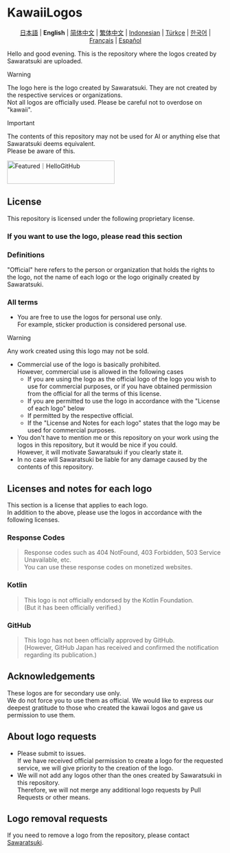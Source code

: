 # KawaiiLogos

<div align="center">
 
[日本語](./README.md) | **English** | [简体中文](/README-zhHans.md) | [繁体中文](/README-zhHant.md)  | [Indonesian](/README-ID.md) | [Türkçe](/README-tr.md) | [한국어](/README-kr.md) | [Français](/README-fr.md) | [Español](/README-es.md)

</div>

Hello and good evening. This is the repository where the logos created by Sawaratsuki are uploaded.

> [!WARNING]
> The logo here is the logo created by Sawaratsuki. They are not created by the respective services or organizations.  
>  Not all logos are officially used.
> Please be careful not to overdose on "kawaii".

> [!IMPORTANT]
> The contents of this repository may not be used for AI or anything else that Sawaratsuki deems equivalent.  
>  Please be aware of this.

<a href="https://hellogithub.com/repository/88d2fabe0d6949b88bd5cc181618c8a3" target="_blank"><img src="https://abroad.hellogithub.com/v1/widgets/recommend.svg?rid=88d2fabe0d6949b88bd5cc181618c8a3&claim_uid=LcBfQDvu13tNTd2" alt="Featured｜HelloGitHub" style="width: 250px; height: 54px;" width="250" height="54" /></a>

## License

This repository is licensed under the following proprietary license.

### If you want to use the logo, please read this section

### Definitions

"Official" here refers to the person or organization that holds the rights to the logo, not the name of each logo or the logo originally created by Sawaratsuki.

### All terms

- You are free to use the logos for personal use only.  
  For example, sticker production is considered personal use.

> [!WARNING]
> Any work created using this logo may not be sold.

- Commercial use of the logo is basically prohibited.  
  However, commercial use is allowed in the following cases
  - If you are using the logo as the official logo of the logo you wish to use for commercial purposes, or if you have obtained permission from the official for all the terms of this license.
  - If you are permitted to use the logo in accordance with the "License of each logo" below
  - If permitted by the respective official.
  - If the "License and Notes for each logo" states that the logo may be used for commercial purposes.
- You don't have to mention me or this repository on your work using the logos in this repository, but it would be nice if you could.  
  However, it will motivate Sawaratsuki if you clearly state it.
- In no case will Sawaratsuki be liable for any damage caused by the contents of this repository.

## Licenses and notes for each logo

This section is a license that applies to each logo.  
In addition to the above, please use the logos in accordance with the following licenses.

### Response Codes

> Response codes such as 404 NotFound, 403 Forbidden, 503 Service Unavailable, etc.  
> You can use these response codes on monetized websites.

### Kotlin

> This logo is not officially endorsed by the Kotlin Foundation.  
> (But it has been officially verified.)

### GitHub

> This logo has not been officially approved by GitHub.  
> (However, GitHub Japan has received and confirmed the notification regarding its publication.)

## Acknowledgements

These logos are for secondary use only.  
We do not force you to use them as official.
We would like to express our deepest gratitude to those who created the kawaii logos and gave us permission to use them.

## About logo requests

- Please submit to issues.  
  If we have received official permission to create a logo for the requested service, we will give priority to the creation of the logo.
- We will not add any logos other than the ones created by Sawaratsuki in this repository.  
  Therefore, we will not merge any additional logo requests by Pull Requests or other means.

## Logo removal requests

If you need to remove a logo from the repository, please contact [Sawaratsuki](https://x.com/sawaratsuki1004).

